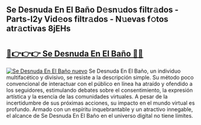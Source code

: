 ## Se Desnuda En El Baño D𝚎sn𝚞dos filtr𝚊dos - Parts-I2y Vid𝚎os filtr𝚊dos - N𝚞evas f𝚘tos atr𝚊ctivas 8jEHs

# <h2><a href="http://mbcex1.tromn.icu/?c=Se+Desnuda+En+El+Ba%c3%b1o">🔗👉👉👉 Se Desnuda En El Baño 🔗🔗</a></h2>

[![Se Desnuda En El Baño nuevo](https://i.imgur.com/pEAQMta.gif)](http://mbcex1.tromn.icu/?c=Se+Desnuda+En+El+Ba%c3%b1o)
Se Desnuda En El Baño, un individuo multifacético y divisivo, se resiste a la descripción simple. Su método poco convencional de interactuar con el público en línea ha atraído y ofendido a los seguidores, estimulando debates sobre el consentimiento, la expresión artística y la esencia de las comunidades virtuales. A pesar de la incertidumbre de sus próximas acciones, su impacto en el mundo virtual es profundo. Armado con un espíritu inquebrantable y un atractivo innegable, el alcance de Se Desnuda En El Baño en el universo digital no tiene límites.
